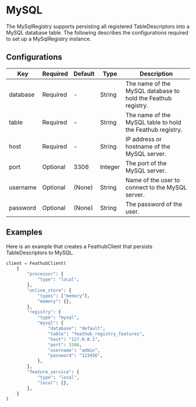 # MySQL

The MySqlRegistry supports persisting all registered TableDescriptors into a
MySQL database table. The following describes the configurations required to set
up a MySqlRegistry instance.

## Configurations

| Key      | Required | Default | Type    | Description                                                  |
| -------- | -------- | ------- | ------- | ------------------------------------------------------------ |
| database | Required | -       | String  | The name of the MySQL database to hold the Feathub registry. |
| table    | Required | -       | String  | The name of the MySQL table to hold the Feathub registry.    |
| host     | Required | -       | String  | IP address or hostname of the MySQL server.                  |
| port     | Optional | 3306    | Integer | The port of the MySQL server.                                |
| username | Optional | (None)  | String  | Name of the user to connect to the MySQL server.             |
| password | Optional | (None)  | String  | The password of the user.                                    |

## Examples

Here is an example that creates a FeathubClient that persists TableDescriptors
to MySQL.

```python
client = FeathubClient(
    {
        "processor": {
            "type": "local",
        },
        "online_store": {
            "types": ["memory"],
            "memory": {},
        },
        "registry": {
            "type": "mysql",
            "mysql": {
                "database": "default",
                "table": "feathub_registry_features",
                "host": "127.0.0.1",
                "port": 3306,
                "username": "admin",
                "password": "123456",
            },
        },
        "feature_service": {
            "type": "local",
            "local": {},
        },
    }
)
```
